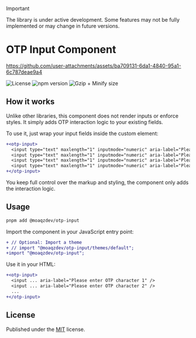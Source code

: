 > [!IMPORTANT]
> The library is under active development. Some features may not be fully implemented or may change in future versions.

# OTP Input Component

<https://github.com/user-attachments/assets/ba709131-6da1-4840-95a1-6c787deae9a4>

![License](https://badgen.net/npm/license/@moaqzdev/otp-input)
![npm version](https://badgen.net/npm/v/@moaqzdev/otp-input)
![Gzip + Minify size](https://badgen.net/bundlephobia/minzip/@moaqzdev/otp-input)

## How it works

Unlike other libraries, this component does not render inputs or enforce styles. It simply adds OTP interaction logic to your existing fields.

To use it, just wrap your input fields inside the custom element:

```diff
+<otp-input>
  <input type="text" maxlength="1" inputmode="numeric" aria-label="Please enter OTP character 1" />
  <input type="text" maxlength="1" inputmode="numeric" aria-label="Please enter OTP character 2" />
  <input type="text" maxlength="1" inputmode="numeric" aria-label="Please enter OTP character 3" />
  <input type="text" maxlength="1" inputmode="numeric" aria-label="Please enter OTP character 4" />
+</otp-input>
```

You keep full control over the markup and styling, the component only adds the interaction logic.

## Usage

```bash
pnpm add @moaqzdev/otp-input
```

Import the component in your JavaScript entry point:

```diff
+ // Optional: Import a theme
+ // import "@moaqzdev/otp-input/themes/default";
+import "@moaqzdev/otp-input";
```

Use it in your HTML:

```diff
+<otp-input>
  <input ... aria-label="Please enter OTP character 1" />
  <input ... aria-label="Please enter OTP character 2" />
  ...
+</otp-input>
```

## License

Published under the [MIT](https://github.com/moaqz/otp-input/blob/main/LICENSE) license.
